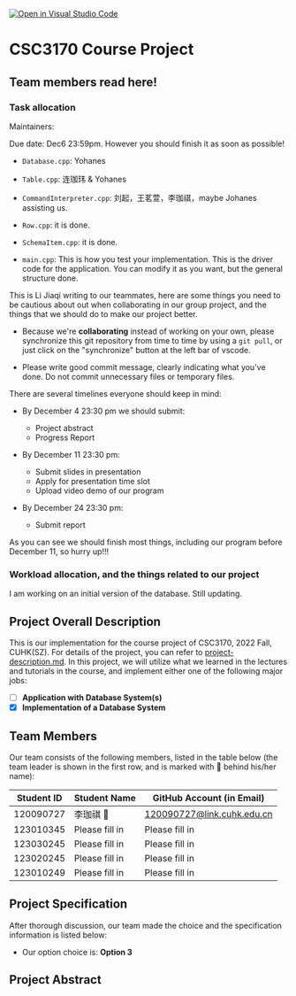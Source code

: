 [![Open in Visual Studio Code](https://classroom.github.com/assets/open-in-vscode-c66648af7eb3fe8bc4f294546bfd86ef473780cde1dea487d3c4ff354943c9ae.svg)](https://classroom.github.com/online_ide?assignment_repo_id=9475714&assignment_repo_type=AssignmentRepo)
# CSC3170 Course Project

## Team members read here!

### Task allocation
Maintainers:

Due date: Dec6 23:59pm. However you should finish it as soon as possible!
- `Database.cpp`: Yohanes

- `Table.cpp`:  连珈玮 & Yohanes

- `CommandInterpreter.cpp`: 刘起，王茗萱，李珈祺，maybe Johanes assisting us.

- `Row.cpp`: it is done.
- `SchemaItem.cpp`: it is done.
- `main.cpp`: This is how you test your implementation. This is the driver code for the application. You can modify it as you want, but the general structure done.



<!-- This part should be deleted in the submission -->
This is Li Jiaqi writing to our teammates, here are some things you need to be cautious about out when collaborating in our group project, and the things that we should do to make our project better.

- Because we're **collaborating** instead of working on your own, please synchronize this git repository from time to time by using a `git pull`, or just click on the "synchronize" button at the left bar of vscode.

- Please write good commit message, clearly indicating what you've done. Do not commit unnecessary files or temporary files.



There are several timelines everyone should keep in mind:
- By December 4 23:30 pm we should submit:
    - Project abstract
    - Progress Report
- By December 11 23:30 pm:
    - Submit slides in presentation
    - Apply for presentation time slot
    - Upload video demo of our program

- By December 24 23:30 pm:
    - Submit report

As you can see we should finish most things, including our program before December 11, so hurry up!!!


### Workload allocation, and the things related to our project
I am working on an initial version of the database. Still updating.




## Project Overall Description

This is our implementation for the course project of CSC3170, 2022 Fall, CUHK(SZ). For details of the project, you can refer to [project-description.md](project-description.md). In this project, we will utilize what we learned in the lectures and tutorials in the course, and implement either one of the following major jobs:

<!-- Please fill in "x" to replace the blank space between "[]" to tick the todo item; it's ticked on the first one by default. -->

- [ ] **Application with Database System(s)**
- [x] **Implementation of a Database System**

## Team Members

Our team consists of the following members, listed in the table below (the team leader is shown in the first row, and is marked with 🚩 behind his/her name):

<!-- change the info below to be the real case -->

| Student ID | Student Name | GitHub Account (in Email) |
| ---------- | ------------ | ------------------------- |
| 120090727  | 李珈祺 🚩      | 120090727@link.cuhk.edu.cn        |
| 123010345  | Please fill in         | Please fill in          |
| 123030245  | Please fill in         | Please fill in        |
| 123020245  |  Please fill in | Please fill in            |
| 123010249  | Please fill in         | Please fill in            |

## Project Specification

<!-- You should remove the terms/sentence that is not necessary considering your option/branch/difficulty choice -->

After thorough discussion, our team made the choice and the specification information is listed below:

- Our option choice is: **Option 3**
<!-- - Our branch choice is: **Branch 1**
- The difficulty level is: **Normal**

As for Option 2, our topic background specification can be found in [background-specification.md](background-specification.md). -->

## Project Abstract

<!-- TODO -->